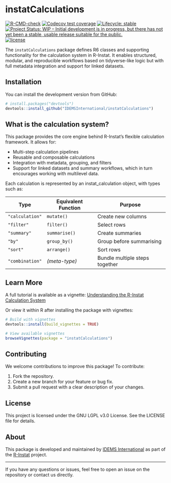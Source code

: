 
<!-- README.md is generated from README.Rmd. Please edit that file -->

# instatCalculations

<!-- badges: start -->

[![R-CMD-check](https://github.com/IDEMSInternational/instatCalculations/workflows/R-CMD-check/badge.svg)](https://github.com/IDEMSInternational/instatCalculations/actions)
[![Codecov test
coverage](https://codecov.io/gh/IDEMSInternational/instatCalculations/branch/main/graph/badge.svg)](https://app.codecov.io/gh/IDEMSInternational/instatCalculations?branch=main)
[![Lifecycle:
stable](https://img.shields.io/badge/lifecycle-stable-green.svg)](https://lifecycle.r-lib.org/articles/stages.html#stable)
[![Project Status: WIP – Initial development is in progress, but there
has not yet been a stable, usable release suitable for the
public.](https://www.repostatus.org/badges/latest/wip.svg)](https://www.repostatus.org/#wip)
[![license](https://img.shields.io/badge/license-LGPL%20(%3E=%203)-lightgrey.svg)](https://www.gnu.org/licenses/lgpl-3.0.en.html)
<!-- badges: end -->

The `instatCalculations` package defines R6 classes and supporting
functionality for the calculation system in R-Instat. It enables
structured, modular, and reproducible workflows based on tidyverse-like
logic but with full metadata integration and support for linked
datasets.

## Installation

You can install the development version from GitHub:

``` r
# install.packages("devtools")
devtools::install_github("IDEMSInternational/instatCalculations")
```

## What is the calculation system?

This package provides the core engine behind R-Instat’s flexible
calculation framework. It allows for:

- Multi-step calculation pipelines
- Reusable and composable calculations
- Integration with metadata, grouping, and filters
- Support for linked datasets and summary workflows, which in turn
  encourages working with multilevel data.

Each calculation is represented by an instat_calculation object, with
types such as:

| Type            | Equivalent Function | Purpose                        |
|-----------------|---------------------|--------------------------------|
| `"calculation"` | `mutate()`          | Create new columns             |
| `"filter"`      | `filter()`          | Select rows                    |
| `"summary"`     | `summarise()`       | Create summaries               |
| `"by"`          | `group_by()`        | Group before summarising       |
| `"sort"`        | `arrange()`         | Sort rows                      |
| `"combination"` | *(meta-type)*       | Bundle multiple steps together |

## Learn More

A full tutorial is available as a vignette: [Understanding the R-Instat
Calculation
System](https://github.com/IDEMSInternational/instatCalculations/blob/main/vignettes/inst/instat_calculation.pdf)

Or view it within R after installing the package with vignettes:

``` r
# Build with vignettes
devtools::install(build_vignettes = TRUE)

# View available vignettes
browseVignettes(package = "instatCalculations")
```

## Contributing

We welcome contributions to improve this package! To contribute:

1.  Fork the repository.
2.  Create a new branch for your feature or bug fix.
3.  Submit a pull request with a clear description of your changes.

## License

This project is licensed under the GNU LGPL v3.0 License. See the
LICENSE file for details.

## About

This package is developed and maintained by [IDEMS
International](https://idems.international/) as part of the
[R-Instat](https://github.com/IDEMSInternational/R-Instat) project.

------------------------------------------------------------------------

If you have any questions or issues, feel free to open an issue on the
repository or contact us directly.
